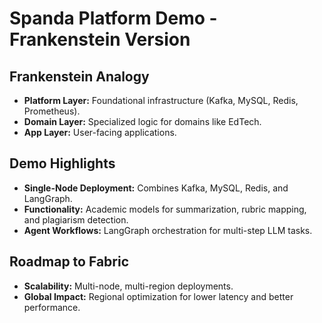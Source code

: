 # Spanda Platform Demo - Frankenstein Version

## Frankenstein Analogy
- **Platform Layer:** Foundational infrastructure (Kafka, MySQL, Redis, Prometheus).
- **Domain Layer:** Specialized logic for domains like EdTech.
- **App Layer:** User-facing applications.

## Demo Highlights
- **Single-Node Deployment:** Combines Kafka, MySQL, Redis, and LangGraph.
- **Functionality:** Academic models for summarization, rubric mapping, and plagiarism detection.
- **Agent Workflows:** LangGraph orchestration for multi-step LLM tasks.

## Roadmap to Fabric
- **Scalability:** Multi-node, multi-region deployments.
- **Global Impact:** Regional optimization for lower latency and better performance.

